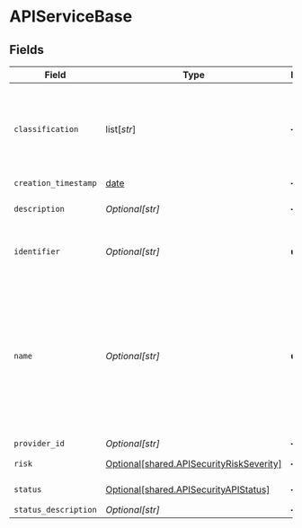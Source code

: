 # APIServiceBase


## Fields

| Field                                                                                                                                                             | Type                                                                                                                                                              | Required                                                                                                                                                          | Description                                                                                                                                                       |
| ----------------------------------------------------------------------------------------------------------------------------------------------------------------- | ----------------------------------------------------------------------------------------------------------------------------------------------------------------- | ----------------------------------------------------------------------------------------------------------------------------------------------------------------- | ----------------------------------------------------------------------------------------------------------------------------------------------------------------- |
| `classification`                                                                                                                                                  | list[*str*]                                                                                                                                                       | :heavy_minus_sign:                                                                                                                                                | API classification label as determined by Crankshaft, e.g. ['meetings', 'messaging']                                                                              |
| `creation_timestamp`                                                                                                                                              | [date](https://docs.python.org/3/library/datetime.html#date-objects)                                                                                              | :heavy_minus_sign:                                                                                                                                                | N/A                                                                                                                                                               |
| `description`                                                                                                                                                     | *Optional[str]*                                                                                                                                                   | :heavy_minus_sign:                                                                                                                                                | Textual description of the Service                                                                                                                                |
| `identifier`                                                                                                                                                      | *Optional[str]*                                                                                                                                                   | :heavy_check_mark:                                                                                                                                                | Unique id of the subject API as assigned by Crankshaft                                                                                                            |
| `name`                                                                                                                                                            | *Optional[str]*                                                                                                                                                   | :heavy_check_mark:                                                                                                                                                | API name, usually an FQDN as determined by crankshaft, it can be logical or can correspond to one of the endpoints where the API is reachable, i.e. api.webex.com |
| `provider_id`                                                                                                                                                     | *Optional[str]*                                                                                                                                                   | :heavy_minus_sign:                                                                                                                                                | API provider id                                                                                                                                                   |
| `risk`                                                                                                                                                            | [Optional[shared.APISecurityRiskSeverity]](undefined/models/shared/apisecurityriskseverity.md)                                                                    | :heavy_minus_sign:                                                                                                                                                | An `enum`eration.                                                                                                                                                 |
| `status`                                                                                                                                                          | [Optional[shared.APISecurityAPIStatus]](undefined/models/shared/apisecurityapistatus.md)                                                                          | :heavy_minus_sign:                                                                                                                                                | Api status enumeration.                                                                                                                                           |
| `status_description`                                                                                                                                              | *Optional[str]*                                                                                                                                                   | :heavy_minus_sign:                                                                                                                                                | N/A                                                                                                                                                               |